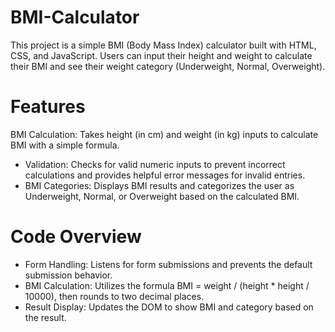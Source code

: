 # BMI-Calculator
 This project is a simple BMI (Body Mass Index) calculator built with HTML, CSS, and JavaScript. Users can input their height and weight to calculate their BMI and see their weight category (Underweight, Normal, Overweight).
# Features
 BMI Calculation: Takes height (in cm) and weight (in kg) inputs to calculate BMI with a simple formula.
* Validation: Checks for valid numeric inputs to prevent incorrect calculations and provides helpful error messages for invalid entries.
* BMI Categories: Displays BMI results and categorizes the user as Underweight, Normal, or Overweight based on the calculated BMI.
# Code Overview
* Form Handling: Listens for form submissions and prevents the default submission behavior.
* BMI Calculation: Utilizes the formula BMI = weight / (height * height / 10000), then rounds to two decimal places.
* Result Display: Updates the DOM to show BMI and category based on the result.
